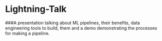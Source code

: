 # Lightning-Talk

###A presentation talking about ML pipelines, their benefits, data engineering tools to build, them and a demo demonstrating the processes for making a pipeline.
